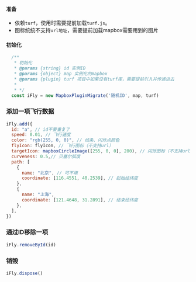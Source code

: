 #### 准备
- 依赖`turf`，使用时需要提前加载`turf.js`。
- 图标统统不支持`url地址`，需要提前加载mapbox需要用到的图片

####  初始化
```javascript
  /**
   * 初始化
   * @params {string} id 实例ID
   * @params {object} map 实例化的mapbox
   * @params {plugin} turf 项目中如果没有turf库，需要提前引入并传递进去
   *
   * */
  const iFly = new MapboxPluginMigrate('随机ID', map, turf)
```

### 添加一项飞行数据
```javascript
iFly.add({
  id: "a", // id不要重复了
  speed: 0.01, // 飞行速度
  color: "rgb(255, 0, 0)", // 线条、闪烁点颜色
  flyIcon: flyIcon, // 飞行图标（不支持url）
  targetIcon: mapboxCircleImage([255, 0, 0], 200), // 闪烁图标（不支持url）
  curveness: 0.5,// 贝塞尔弧度
  path: [
    {
      name: "北京", // 可不填
      coordinate: [116.4551, 40.2539], // 起始经纬度
    },
    {
      name: "上海",
      coordinate: [121.4648, 31.2891], // 结束经纬度
    },
  ],
})
```

### 通过ID移除一项
```javascript
iFly.removeById(id)
```

### 销毁
```javascript
iFly.dispose()
```